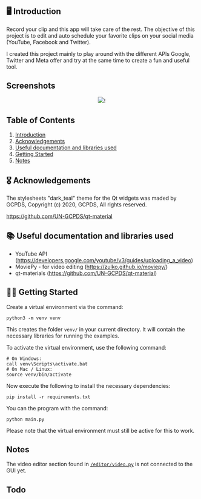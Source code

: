 # 

## 🖥 Introduction <a name="introduction"></a>
Record your clip and this app will take care of the rest. The objective of this project is to edit and auto schedule your favorite clips on your social media (YouTube, Facebook and Twitter).

I created this project mainly to play around with the different APIs Google, Twitter and Meta offer and try at the same time to create a fun and useful tool.

## Screenshots 
<p align="center">
<img src="https://user-images.githubusercontent.com/60163267/185815338-5fce8701-0cb6-4a7c-ac9a-f0f4060e6dee.PNG">!
</p>

## Table of Contents
1. [Introduction](#introduction)
2. [Acknowledgements](#acknowledgements)
3. [Useful documentation and libraries used](#lib)
4. [Getting Started](#install)
5. [Notes](#notes)


## 🎖 Acknowledgements <a name="acknowledgements"></a>
The stylesheets "dark_teal" theme for the Qt widgets was maded by GCPDS, Copyright (c) 2020, GCPDS, All rights reserved.

https://github.com/UN-GCPDS/qt-material

## 📚 Useful documentation and libraries used <a name="lib"></a>
- YouTube API (https://developers.google.com/youtube/v3/guides/uploading_a_video)
- MoviePy - for video editing (https://zulko.github.io/moviepy/)
- qt-materials (https://github.com/UN-GCPDS/qt-material)

## 🏃‍♂️ Getting Started <a name="install"></a>

Create a virtual environment via the command:

    python3 -m venv venv

This creates the folder `venv/` in your current directory. It will contain the necessary libraries for running the examples.

To activate the virtual environment, use the following command:

```
# On Windows:
call venv\Scripts\activate.bat
# On Mac / Linux:
source venv/bin/activate
```

Now execute the following to install the necessary dependencies:

    pip install -r requirements.txt


You can the program with the command:

    python main.py

Please note that the virtual environment must still be active for this to work.

## Notes <a name="notes"></a>
The video editor section found in [`/editor/video.py`](https://github.com/alexismurari/videoedit/blob/main/editor/video.py) is not connected to the GUI yet.

## Todo <a name="todo"></a>
